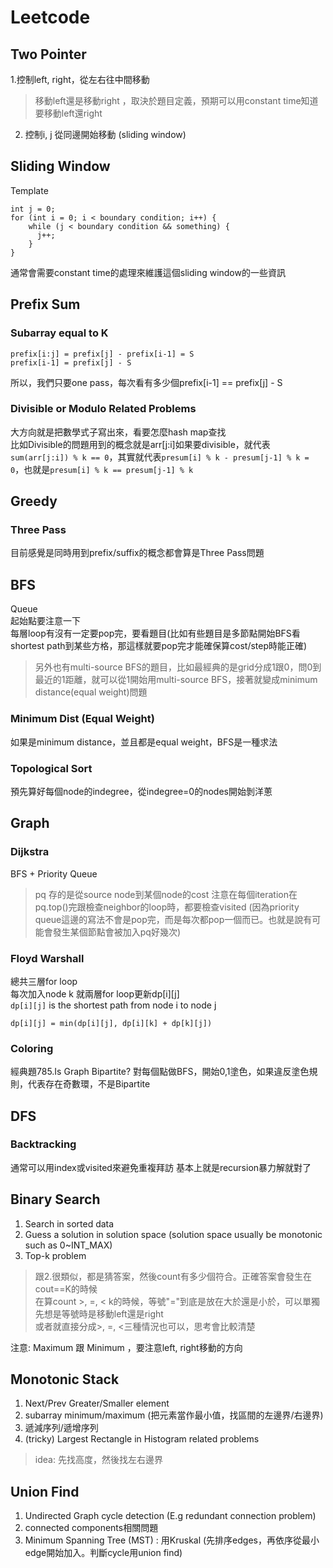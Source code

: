 # Leetcode
## Two Pointer
1.控制left, right，從左右往中間移動
>移動left還是移動right  ，取決於題目定義，預期可以用constant time知道要移動left還right

2. 控制i, j 從同邊開始移動 (sliding window)

## Sliding Window
Template  
```
int j = 0;
for (int i = 0; i < boundary condition; i++) {
    while (j < boundary condition && something) {
      j++;
    }
}
```
通常會需要constant time的處理來維護這個sliding window的一些資訊  

## Prefix Sum

### Subarray equal to K
```
prefix[i:j] = prefix[j] - prefix[i-1] = S
prefix[i-1] = prefix[j] - S
```
所以，我們只要one pass，每次看有多少個prefix[i-1] == prefix[j] - S

### Divisible or Modulo Related Problems
大方向就是把數學式子寫出來，看要怎麼hash map查找\
比如Divisible的問題用到的概念就是arr[j:i]如果要divisible，就代表```sum(arr[j:i]) % k == 0```，其實就代表```presum[i] % k - presum[j-1] % k = 0```，也就是```presum[i] % k == presum[j-1] % k```


## Greedy
### Three Pass
目前感覺是同時用到prefix/suffix的概念都會算是Three Pass問題

## BFS
Queue  
起始點要注意一下    
每層loop有沒有一定要pop完，要看題目(比如有些題目是多節點開始BFS看shortest path到某些方格，那這樣就要pop完才能確保算cost/step時能正確)  

>另外也有multi-source BFS的題目，比如最經典的是grid分成1跟0，問0到最近的1距離，就可以從1開始用multi-source BFS，接著就變成minimum distance(equal weight)問題

### Minimum Dist (Equal Weight)
如果是minimum distance，並且都是equal weight，BFS是一種求法

### Topological Sort
預先算好每個node的indegree，從indegree=0的nodes開始剝洋蔥

## Graph

### Dijkstra
BFS + Priority Queue
>pq 存的是從source node到某個node的cost
>注意在每個iteration在 pq.top()完跟檢查neighbor的loop時，都要檢查visited (因為priority queue這邊的寫法不會是pop完，而是每次都pop一個而已。也就是說有可能會發生某個節點會被加入pq好幾次)

### Floyd Warshall
總共三層for loop  
每次加入node k 就兩層for loop更新dp[i][j]  
```dp[i][j]``` is the shortest path from node i to node j
```
dp[i][j] = min(dp[i][j], dp[i][k] + dp[k][j])
```
### Coloring
經典題785.Is Graph Bipartite?
對每個點做BFS，開始0,1塗色，如果違反塗色規則，代表存在奇數環，不是Bipartite

## DFS
### Backtracking
通常可以用index或visited來避免重複拜訪
基本上就是recursion暴力解就對了

## Binary Search
1. Search in sorted data
2. Guess a solution in solution space (solution space usually be monotonic such as 0~INT_MAX)
3. Top-k problem
>跟2.很類似，都是猜答案，然後count有多少個符合。正確答案會發生在cout==K的時候  
>在算count >, =, < k的時候，等號"="到底是放在大於還是小於，可以單獨先想是等號時是移動left還是right  
>或者就直接分成>, =, <三種情況也可以，思考會比較清楚

注意: Maximum 跟 Minimum ，要注意left, right移動的方向  

## Monotonic Stack
1. Next/Prev Greater/Smaller element
2. subarray minimum/maximum (把元素當作最小值，找區間的左邊界/右邊界)
3. 遞減序列/遞增序列
4. (tricky) Largest Rectangle in Histogram related problems
>idea: 先找高度，然後找左右邊界

## Union Find
1. Undirected Graph cycle detection (E.g redundant connection problem)
2. connected components相關問題    
3. Minimum Spanning Tree (MST) : 用Kruskal (先排序edges，再依序從最小edge開始加入。判斷cycle用union find) 
